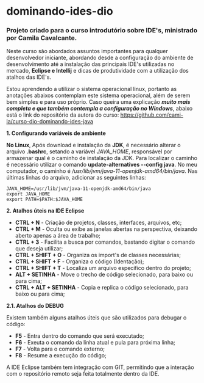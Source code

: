 # dominando-ides-dio
### Projeto criado para o curso introdutório sobre IDE's, ministrado por Camila Cavalcante.

Neste curso são abordados assuntos importantes para qualquer desenvolvedor iniciante, abordando desde a configuração do ambiente de desenvolvimento até a instalação das principais IDE's utilizadas no mercado, **Eclipse e Intellij** e dicas de produtividade com a utilização dos atalhos das IDE's.

Estou aprendendo a utilizar o sistema operacional linux, portanto as anotações abaixos contemplam este sistema operacional, além de serem bem simples e para uso próprio. Caso queira uma explicação **_muito mais completa e que também contempla a configuração no Windows_**, abaixo está o link do repositório da autora do curso:
https://github.com/cami-la/curso-dio-dominando-ides-java

**1. Configurando variáveis de ambiente**

**No Linux**, Após download e instalação da **JDK**, é necessário alterar o arquivo **.bashrc**, setando a variável _JAVA_HOME_, responsável por armazenar qual é o caminho de instalação da JDK. Para localizar o caminho é necessário utilizar o comando **update-alternatives --config java**. No meu computador, o caminho é _/usr/lib/jvm/java-11-openjdk-amd64/bin/java_.
Nas últimas linhas do arquivo, adicionar as seguintes linhas:

``` 
JAVA_HOME=/usr/lib/jvm/java-11-openjdk-amd64/bin/java
export JAVA_HOME
export PATH=$PATH:$JAVA_HOME
```

**2. Atalhos úteis na IDE Eclipse**
- **CTRL + N** - Criação de projetos, classes, interfaces, arquivos, etc;
- **CTRL + M** - Oculta ou exibe as janelas abertas na perspectiva, deixando aberto apenas a área de trabalho;
- **CTRL + 3** - Facilita a busca por comandos, bastando digitar o comando que deseja utilizar;
- **CTRL + SHIFT + O** - Organiza os import's de classes necessárias;
- **CTRL + SHIFT + F** - Organiza o código (Identação);
- **CTRL + SHIFT + T** - Localiza um arquivo específico dentro do projeto;
- **ALT + SETINHA** - Move o trecho de código selecionado, para baixo ou para cima;
- **CTRL + ALT + SETINHA** - Copia e replica o código selecionado, para baixo ou para cima;

**2.1. Atalhos do DEBUG**

Existem também alguns atalhos úteis que são utilizados para debugar o código:
- **F5** - Entra dentro do comando que será executado;
- **F6** - Exeuta o comando da linha atual e pula para próxima linha;
- **F7** - Volta para o comando externo;
- **F8** - Resume a execução do código;

A IDE Eclipse também tem integração com GIT, permitindo que a interação com o repositório remoto seja feita totalmente dentro da IDE.

